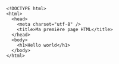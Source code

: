 
```
<!DOCTYPE html> 
<html>
  <head>
    <meta charset="utf-8" />
    <title>Ma première page HTML</title>
  </head>
  <body>
    <h1>Hello world</h1>
  </body>
</html>
```

<!-- indique au navigateur qu'il s'agit de HTML5 -->
<!-- donne un titre à la page, visible sur l'onglet du navigateur -->
